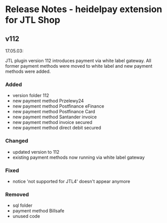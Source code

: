 # Release Notes - heidelpay extension for JTL Shop

## v112
17.05.03:

JTL plugin version 112 introduces payment via white label gateway. 
All former payment methods were moved to white label and new payment methods were added.

### Added
- version folder 112
- new payment method Przelewy24
- new payment method Postfinance eFinance
- new payment method Postfinance Card
- new payment method Santander invoice
- new payment method invoice secured
- new payment method direct debit secured

### Changed
- updated version to 112
- existing payment methods now running via white label gateway 

### Fixed
- notice 'not supported for JTL4' doesn't appear anymore 

### Removed
- sql folder
- payment method Billsafe
- unused code 